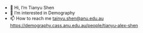 - 👋 Hi, I’m Tianyu Shen
- 👀 I’m interested in Demography
- 📫 How to reach me tainyu.shen@anu.edu.au <br />
https://demography.cass.anu.edu.au/people/tianyu-alex-shen

<!---
tyaSHEN/tyaSHEN is a ✨ special ✨ repository because its `README.md` (this file) appears on your GitHub profile.
You can click the Preview link to take a look at your changes.
--->
